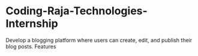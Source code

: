 # Coding-Raja-Technologies-Internship
Develop a blogging platform where users can create, edit, and publish their blog posts.  Features
